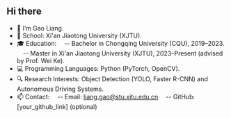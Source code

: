 ## Hi there 

- 👋 I’m Gao Liang.
- 🏫 School: Xi'an Jiaotong University (XJTU).
- 🎓 Education:
 -- Bachelor in Chongqing University (CQU), 2019–2023.
 -- Master in Xi'an Jiaotong University (XJTU), 2023–Present (advised by Prof. Wei Ke).
- 💻 Programming Languages: Python (PyTorch, OpenCV).
- 🔍 Research Interests: Object Detection (YOLO, Faster R-CNN) and Autonomous Driving Systems.
- 📫 Contact:
 -- Email: liang.gao@stu.xjtu.edu.cn
 -- GitHub: [your_github_link] (optional)

<!--
**GaoLianger/GaoLianger** is a ✨ _special_ ✨ repository because its `README.md` (this file) appears on your GitHub profile.
- 👋 I’m Gao Liang.
- 🌱 I’m currently learning ...
- 👯 I’m looking to collaborate on ...
- 🤔 I’m looking for help with ...
- 💬 Ask me about ...
- 📫 How to reach me: ...
- 😄 Pronouns: ...
- ⚡ Fun fact: ...
-->
